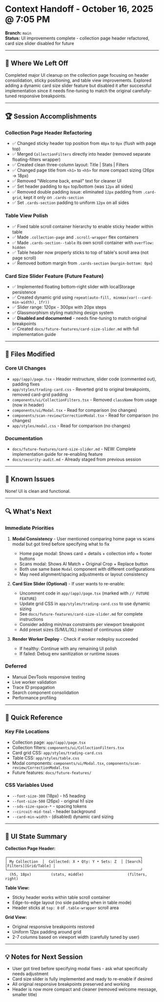 # Context Handoff - October 16, 2025 @ 7:05 PM

**Branch:** `main`  
**Status:** UI improvements complete - collection page header refactored, card size slider disabled for future

---

## 🎯 Where We Left Off

Completed major UI cleanup on the collection page focusing on header consolidation, sticky positioning, and table view improvements. Explored adding a dynamic card size slider feature but disabled it after successful implementation since it needs fine-tuning to match the original carefully-tuned responsive breakpoints.

---

## 🏆 Session Accomplishments

### Collection Page Header Refactoring
- ✅ Changed sticky header top position from `48px` to `0px` (flush with page top)
- ✅ Merged `CollectionFilters` directly into header (removed separate floating-filters wrapper)
- ✅ Created clean three-column layout: Title | Stats | Filters
- ✅ Changed page title from `<h1>` to `<h5>` for more compact sizing (26px → 18px)
- ✅ Removed "Welcome back, email" text for cleaner UI
- ✅ Set header padding to `0px` top/bottom (was `12px` all sides)
- ✅ Removed double padding issue: eliminated `12px` padding from `.card-grid`, kept it only on `.cards-section`
- ✅ Set `.cards-section` padding to uniform `12px` on all sides

### Table View Polish
- ✅ Fixed table scroll container hierarchy to enable sticky header within table
- ✅ Made `.collection-page` and `.scroll-wrapper` flex containers
- ✅ Made `.cards-section--table` its own scroll container with `overflow: hidden`
- ✅ Table header now properly sticks to top of table's scroll area (not page scroll)
- ✅ Removed bottom margin from `.cards-section` (`margin-bottom: 0px`)

### Card Size Slider Feature (Future Feature)
- ✅ Implemented floating bottom-right slider with localStorage persistence
- ✅ Created dynamic grid using `repeat(auto-fill, minmax(var(--card-min-width), 1fr))`
- ✅ Slider range: 120px - 300px with 20px steps
- ✅ Glassmorphism styling matching design system
- ✅ **Disabled and documented** - needs fine-tuning to match original breakpoints
- ✅ Created `docs/future-features/card-size-slider.md` with full implementation guide

---

## 📁 Files Modified

### Core UI Changes
- `app/(app)/page.tsx` - Header restructure, slider code (commented out), padding fixes
- `app/styles/trading-card.css` - Reverted grid to original breakpoints, removed card-grid padding
- `components/ui/CollectionFilters.tsx` - Removed `className` from usage (now in header)
- `components/ui/Modal.tsx` - Read for comparison (no changes)
- `components/scan-review/CorrectionModal.tsx` - Read for comparison (no changes)
- `app/styles/modal.css` - Read for comparison (no changes)

### Documentation
- `docs/future-features/card-size-slider.md` - NEW: Complete implementation guide for re-enabling feature
- `docs/security-audit.md` - Already staged from previous session

---

## 🐛 Known Issues

None! UI is clean and functional.

---

## 🔍 What's Next

### Immediate Priorities
1. **Modal Consistency** - User mentioned comparing home page vs scans modal but got tired before specifying what to fix
   - Home page modal: Shows card + details + collection info + footer buttons
   - Scans modal: Shows AI Match + Original Crop + Replace button
   - Both use same base `Modal` component with different configurations
   - May need alignment/spacing adjustments or layout consistency

2. **Card Size Slider (Optional)** - If user wants to re-enable:
   - Uncomment code in `app/(app)/page.tsx` (marked with `// FUTURE FEATURE`)
   - Update grid CSS in `app/styles/trading-card.css` to use dynamic sizing
   - See `docs/future-features/card-size-slider.md` for complete instructions
   - Consider adding min/max constraints per viewport breakpoint
   - Add preset sizes (S/M/L/XL) instead of continuous slider

3. **Render Worker Deploy** - Check if worker redeploy succeeded
   - If healthy: Continue with any remaining UI polish
   - If failed: Debug env sanitization or runtime issues

### Deferred
- Manual DevTools responsive testing
- Live worker validation
- Trace ID propagation
- Search component consolidation
- Performance profiling

---

## 📝 Quick Reference

### Key File Locations
- Collection page: `app/(app)/page.tsx`
- Collection filters: `components/ui/CollectionFilters.tsx`
- Card grid CSS: `app/styles/trading-card.css`
- Table CSS: `app/styles/table.css`
- Modal components: `components/ui/Modal.tsx`, `components/scan-review/CorrectionModal.tsx`
- Future features: `docs/future-features/`

### CSS Variables Used
- `--font-size-300` (18px) - h5 heading
- `--font-size-500` (26px) - original h1 size
- `--sds-size-space-*` - spacing tokens
- `--circuit-mid-teal` - header background
- `--card-min-width` - (disabled) dynamic card sizing

---

## 🎨 UI State Summary

**Collection Page Header:**
```
┌─────────────────────────────────────────────────────────────┐
│ My Collection  │  Collected: X • Qty: Y • Sets: Z  │ [Search][Filters][Grid/Table] │
└─────────────────────────────────────────────────────────────┘
  (h5, 18px)         (stats, middle)                    (filters, right)
```

**Table View:**
- Sticky header works within table scroll container
- Edge-to-edge layout (no side padding when in table mode)
- Header sticks at `top: 0` of `.table-wrapper` scroll area

**Grid View:**
- Original responsive breakpoints restored
- Uniform 12px padding around grid
- 2-7 columns based on viewport width (carefully tuned by user)

---

## 💡 Notes for Next Session

- User got tired before specifying modal fixes - ask what specifically needs adjustment
- Card size slider is fully implemented and ready to re-enable if desired
- All original responsive breakpoints preserved and working
- Header is now more compact and cleaner (removed welcome message, smaller title)

